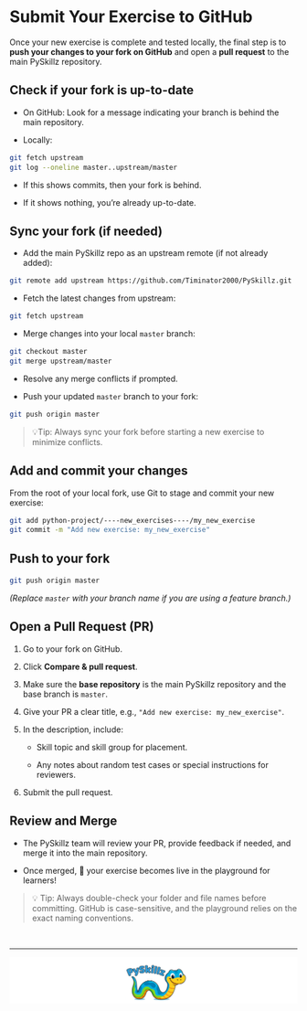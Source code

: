 # Submit Your Exercise to GitHub

Once your new exercise is complete and tested locally, the final step is to __push your changes to your fork on GitHub__ and open a __pull request__ to the main PySkillz repository.

## Check if your fork is up-to-date

* On GitHub: Look for a message indicating your branch is behind the main repository.

* Locally:

```bash
git fetch upstream
git log --oneline master..upstream/master
```

* If this shows commits, then your fork is behind.

* If it shows nothing, you’re already up-to-date.


## Sync your fork (if needed)

* Add the main PySkillz repo as an upstream remote (if not already added):

```bash
git remote add upstream https://github.com/Timinator2000/PySkillz.git
```

* Fetch the latest changes from upstream:

```bash
git fetch upstream
```

* Merge changes into your local `master` branch:

```bash
git checkout master
git merge upstream/master
```

* Resolve any merge conflicts if prompted.

* Push your updated `master` branch to your fork:

```bash
git push origin master
```

>💡Tip: Always sync your fork before starting a new exercise to minimize conflicts.

## Add and commit your changes

From the root of your local fork, use Git to stage and commit your new exercise:

```bash
git add python-project/----new_exercises----/my_new_exercise
git commit -m "Add new exercise: my_new_exercise"
```

## Push to your fork

```bash
git push origin master
```

_(Replace `master` with your branch name if you are using a feature branch.)_

## Open a Pull Request (PR)

1. Go to your fork on GitHub.

1. Click __Compare & pull request__.

1. Make sure the __base repository__ is the main PySkillz repository and the base branch is `master`.

1. Give your PR a clear title, e.g., `"Add new exercise: my_new_exercise"`.

1. In the description, include:

    * Skill topic and skill group for placement.

     * Any notes about random test cases or special instructions for reviewers.

1. Submit the pull request.

## Review and Merge

* The PySkillz team will review your PR, provide feedback if needed, and merge it into the main repository.

* Once merged, 🎉 your exercise becomes live in the playground for learners!

>💡 Tip: Always double-check your folder and file names before committing. GitHub is case-sensitive, and the playground relies on the exact naming conventions.

<BR>

************

[![PySkillz](../../graphics/PySkillzFooter.png)](skillz-catalog)
